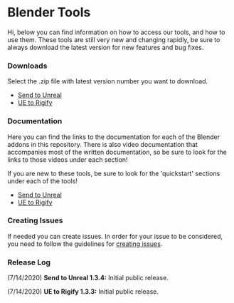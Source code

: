 # Blender Tools
Hi, below you can find information on how to access our tools, and how to use them. These tools are still very new and changing rapidly, be sure to always download the latest version for new features and bug fixes.

### Downloads
Select the .zip file with latest version number you want to download.
* [Send to Unreal](https://github.com/EpicGames/BlenderTools/tree/master/Send%20to%20Unreal/releases)
* [UE to Rigify](https://github.com/EpicGames/BlenderTools/tree/master/UE%20to%20Rigify/releases)

### Documentation
Here you can find the links to the documentation for each of the Blender addons in this repository. There is also video documentation that accompanies most of the written documentation, so be sure to look for the links to those videos under each section!

If you are new to these tools, be sure to look for the 'quickstart' sections under each of the tools!

* [Send to Unreal](https://github.com/EpicGames/BlenderTools/wiki/Send-to-Unreal-Home)
* [UE to Rigify](https://github.com/EpicGames/BlenderTools/wiki/UE-to-Rigify-Home)

### Creating Issues
If needed you can create issues. In order for your issue to be considered, you need to follow the guidelines for [creating issues](https://github.com/EpicGames/BlenderTools/wiki/Creating-Issues).

### Release Log
(7/14/2020) **Send to Unreal 1.3.4:** Initial public release.

(7/14/2020) **UE to Rigify 1.3.3:** Initial public release.
